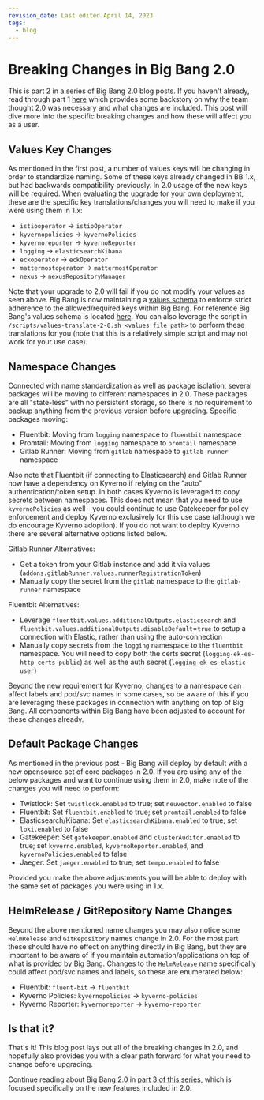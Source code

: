 ```yaml
---
revision_date: Last edited April 14, 2023
tags:
  - blog
---
```


# Breaking Changes in Big Bang 2.0

This is part 2 in a series of Big Bang 2.0 blog posts. If you haven't already, read through part 1 [here](./big-bang-2-0.md) which provides some backstory on why the team thought 2.0 was necessary and what changes are included. This post will dive more into the specific breaking changes and how these will affect you as a user.

## Values Key Changes

As mentioned in the first post, a number of values keys will be changing in order to standardize naming. Some of these keys already changed in BB 1.x, but had backwards compatibility previously. In 2.0 usage of the new keys will be required. When evaluating the upgrade for your own deployment, these are the specific key translations/changes you will need to make if you were using them in 1.x:
- `istiooperator` -> `istioOperator`
- `kyvernopolicies` -> `kyvernoPolicies`
- `kyvernoreporter` -> `kyvernoReporter`
- `logging` -> `elasticsearchKibana`
- `eckoperator` -> `eckOperator`
- `mattermostoperator` -> `mattermostOperator`
- `nexus` -> `nexusRepositoryManager`

Note that your upgrade to 2.0 will fail if you do not modify your values as seen above. Big Bang is now maintaining a [values schema](https://helm.sh/docs/topics/charts/#schema-files) to enforce strict adherence to the allowed/required keys within Big Bang. For reference Big Bang's values schema is located [here](https://repo1.dso.mil/big-bang/bigbang/-/blob/master/chart/values.schema.json). You can also leverage the script in `/scripts/values-translate-2-0.sh <values file path>` to perform these translations for you (note that this is a relatively simple script and may not work for your use case).

## Namespace Changes

Connected with name standardization as well as package isolation, several packages will be moving to different namespaces in 2.0. These packages are all "state-less" with no persistent storage, so there is no requirement to backup anything from the previous version before upgrading. Specific packages moving:
- Fluentbit: Moving from `logging` namespace to `fluentbit` namespace
- Promtail: Moving from `logging` namespace to `promtail` namespace
- Gitlab Runner: Moving from `gitlab` namespace to `gitlab-runner` namespace

Also note that Fluentbit (if connecting to Elasticsearch) and Gitlab Runner now have a dependency on Kyverno if relying on the "auto" authentication/token setup. In both cases Kyverno is leveraged to copy secrets between namespaces. This does not mean that you need to use `kyvernoPolicies` as well - you could continue to use Gatekeeper for policy enforcement and deploy Kyverno exclusively for this use case (although we do encourage Kyverno adoption). If you do not want to deploy Kyverno there are several alternative options listed below.

Gitlab Runner Alternatives:
- Get a token from your Gitlab instance and add it via values (`addons.gitlabRunner.values.runnerRegistrationToken`)
- Manually copy the secret from the `gitlab` namespace to the `gitlab-runner` namespace

Fluentbit Alternatives:
- Leverage `fluentbit.values.additionalOutputs.elasticsearch` and `fluentbit.values.additionalOutputs.disableDefault`=`true` to setup a connection with Elastic, rather than using the auto-connection
- Manually copy secrets from the `logging` namespace to the `fluentbit` namespace. You will need to copy both the certs secret (`logging-ek-es-http-certs-public`) as well as the auth secret (`logging-ek-es-elastic-user`)

Beyond the new requirement for Kyverno, changes to a namespace can affect labels and pod/svc names in some cases, so be aware of this if you are leveraging these packages in connection with anything on top of Big Bang. All components within Big Bang have been adjusted to account for these changes already.

## Default Package Changes

As mentioned in the previous post - Big Bang will deploy by default with a new opensource set of core packages in 2.0. If you are using any of the below packages and want to continue using them in 2.0, make note of the changes you will need to perform:
- Twistlock: Set `twistlock.enabled` to true; set `neuvector.enabled` to false
- Fluentbit: Set `fluentbit.enabled` to true; set `promtail.enabled` to false
- Elasticsearch/Kibana: Set `elasticsearchKibana.enabled` to true; set `loki.enabled` to false
- Gatekeeper: Set `gatekeeper.enabled` and `clusterAuditor.enabled` to true; set `kyverno.enabled`, `kyvernoReporter.enabled`, and `kyvernoPolicies.enabled` to false
- Jaeger: Set `jaeger.enabled` to true; set `tempo.enabled` to false

Provided you make the above adjustments you will be able to deploy with the same set of packages you were using in 1.x.

## HelmRelease / GitRepository Name Changes

Beyond the above mentioned name changes you may also notice some `HelmRelease` and `GitRepository` names change in 2.0. For the most part these should have no effect on anything directly in Big Bang, but they are important to be aware of if you maintain automation/applications on top of what is provided by Big Bang. Changes to the `HelmRelease` name specifically could affect pod/svc names and labels, so these are enumerated below:
- Fluentbit: `fluent-bit` -> `fluentbit`
- Kyverno Policies: `kyvernopolicies` -> `kyverno-policies`
- Kyverno Reporter: `kyvernoreporter` -> `kyverno-reporter`

## Is that it?

That's it! This blog post lays out all of the breaking changes in 2.0, and hopefully also provides you with a clear path forward for what you need to change before upgrading.

Continue reading about Big Bang 2.0 in [part 3 of this series](./2-0-new-features.md), which is focused specifically on the new features included in 2.0.
